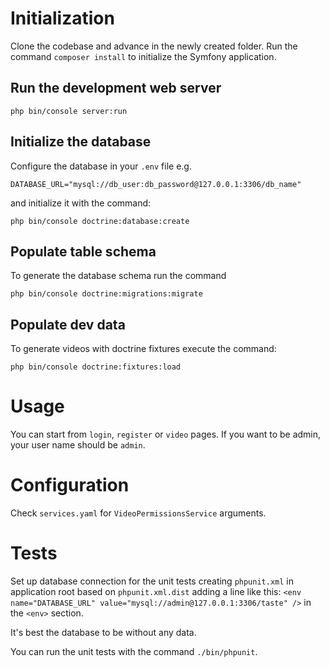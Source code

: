 # Initialization
Clone the codebase and advance in the newly created folder. Run the command 
`composer install` to initialize the Symfony application.

## Run the development web server

`php bin/console server:run`

## Initialize the database

Configure the database in your `.env` file e.g.

`DATABASE_URL="mysql://db_user:db_password@127.0.0.1:3306/db_name"`

and initialize it with the command:

`php bin/console doctrine:database:create`

## Populate table schema

To generate the database schema run the command
 
`php bin/console doctrine:migrations:migrate`

## Populate dev data

To generate videos with doctrine fixtures execute the command:

`php bin/console doctrine:fixtures:load`

# Usage

You can start from `login`, `register` or `video` pages. If you want to be admin, your user name
should be `admin`.

# Configuration

Check `services.yaml` for `VideoPermissionsService` arguments.

# Tests

Set up database connection for the unit tests creating `phpunit.xml` in application root based on
`phpunit.xml.dist` adding a line like this:
`<env name="DATABASE_URL" value="mysql://admin@127.0.0.1:3306/taste" />` in the `<env>` section.
 
It's best the database to be without any data.

You can run the unit tests with the command `./bin/phpunit`.